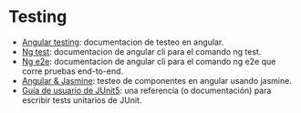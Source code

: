 # Testing

- [Angular testing](https://angular.io/guide/testing): documentacion de testeo en angular.
- [Ng test](https://github.com/angular/angular-cli/wiki/test): documentacion de angular cli para el comando ng test.
- [Ng e2e](https://github.com/angular/angular-cli/wiki/e2e): documentacion de angular cli para el comando ng e2e que corre pruebas end-to-end.
- [Angular & Jasmine](https://semaphoreci.com/community/tutorials/testing-components-in-angular-2-with-jasmine): testeo de componentes en angular usando jasmine.
- [Guía de usuario de JUnit5](https://junit.org/junit5/docs/current/user-guide/): una referencia (o documentación) para escribir tests unitarios de JUnit.
